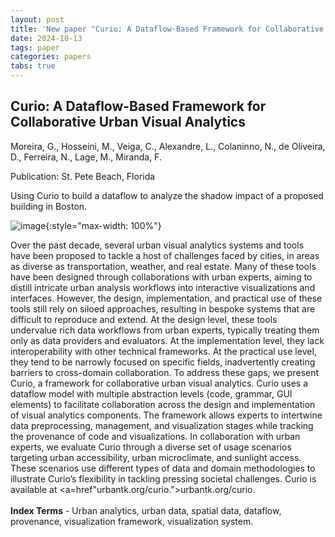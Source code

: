 ```yaml
---
layout: post
title: 'New paper "Curio: A Dataflow-Based Framework for Collaborative Urban Visual Analytics"'
date: 2024-10-13
tags: paper
categories: papers
tabs: true
---
```


## Curio: A Dataflow-Based Framework for Collaborative Urban Visual Analytics
Moreira, G., Hosseini, M., Veiga, C., Alexandre, L., Colaninno, N., de Oliveira, D., Ferreira, N., Lage, M., Miranda, F.

Publication: St. Pete Beach, Florida

Using Curio to build a dataflow to analyze the shadow impact of a proposed building in Boston.

![image](https://www.evl.uic.edu/output/originals/curio_image.png-srcw.jpg){:style="max-width: 100%"}

Over the past decade, several urban visual analytics systems and tools have been proposed to tackle a host of challenges faced by cities, in areas as diverse as transportation, weather, and real estate. Many of these tools have been designed through collaborations with urban experts, aiming to distill intricate urban analysis workflows into interactive visualizations and interfaces. However, the design, implementation, and practical use of these tools still rely on siloed approaches, resulting in bespoke systems that are difficult to reproduce and extend. At the design level, these tools undervalue rich data workflows from urban experts, typically treating them only as data providers and evaluators. At the implementation level, they lack interoperability with other technical frameworks. At the practical use level, they tend to be narrowly focused on specific fields, inadvertently creating barriers to cross-domain collaboration. To address these gaps, we present Curio, a framework for collaborative urban visual analytics. Curio uses a dataflow model with multiple abstraction levels (code, grammar, GUI elements) to facilitate collaboration across the design and implementation of visual analytics components. The framework allows experts to intertwine data preprocessing, management, and visualization stages while tracking the provenance of code and visualizations. In collaboration with urban experts, we evaluate Curio through a diverse set of usage scenarios targeting urban accessibility, urban microclimate, and sunlight access. These scenarios use different types of data and domain methodologies to illustrate Curio&rsquo;s flexibility in tackling pressing societal challenges. Curio is available at <a=href"urbantk.org/curio.">urbantk.org/curio</a>.<br><br>
<strong>Index Terms</strong> - Urban analytics, urban data, spatial data, dataflow, provenance, visualization framework, visualization system.